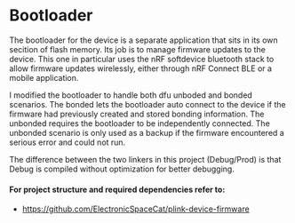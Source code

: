 # Bootloader

The bootloader for the device is a separate application that sits in its own secition of flash memory. Its job is to manage firmware updates to the device. This one in particular uses the nRF softdevice bluetooth stack to allow firmware updates wirelessly, either through nRF Connect BLE or a mobile application.

I modified the bootloader to handle both dfu unboded and bonded scenarios. The bonded lets the bootloader auto connect to the device if the firmware had previously created and stored bonding information. The unbonded requires the bootloader to be independently connected. The unbonded scenario is only used as a backup if the firmware encountered a serious error and could not run.

The difference between the two linkers in this project (Debug/Prod) is that Debug is compiled without optimization for better debugging.

#### For project structure and required dependencies refer to:
* https://github.com/ElectronicSpaceCat/plink-device-firmware
